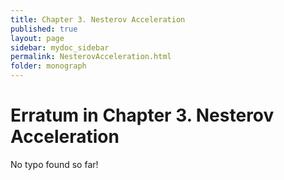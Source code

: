 ```yaml
---
title: Chapter 3. Nesterov Acceleration
published: true
layout: page
sidebar: mydoc_sidebar
permalink: NesterovAcceleration.html
folder: monograph
---
```



# Erratum in Chapter 3. Nesterov Acceleration

No typo found so far!